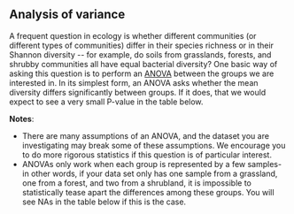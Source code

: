 ## Analysis of variance  

A frequent question in ecology is whether different communities (or different types of communities) differ in their species richness or in their Shannon diversity -- for example, do soils from grasslands, forests, and shrubby communities all have equal bacterial diversity? One basic way of asking this question is to perform an [ANOVA](https://en.wikipedia.org/wiki/Analysis_of_variance) between the groups we are interested in. In its simplest form, an ANOVA asks whether the mean diversity differs significantly between groups. If it does, that we would expect to see a very small P-value in the table below. 

**Notes**:   

- There are many assumptions of an ANOVA, and the dataset you are investigating may break some of these assumptions. We encourage you to do more rigorous statistics if this question is of particular interest.   
- ANOVAs only work when each group is represented by a few samples- in other words, if your data set only has one sample from a grassland, one from a forest, and two from a shrubland, it is impossible to statistically tease apart the differences among these groups. You will see NAs in the table below if this is the case. 
